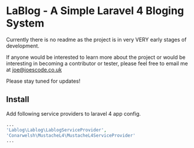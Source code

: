 LaBlog - A Simple Laravel 4 Bloging System
==========================================

Currently there is no readme as the project is in very VERY early stages of development.

If anyone would be interested to learn more about the project or would be interesting in becoming a contributor or tester, please feel free to email me at joe@joescode.co.uk

Please stay tuned for updates!

Install
-------

Add following service providers to laravel 4 app config.

```php
...
'Lablog\Lablog\LablogServiceProvider',
'Conarwelsh\MustacheL4\MustacheL4ServiceProvider'
...
```
